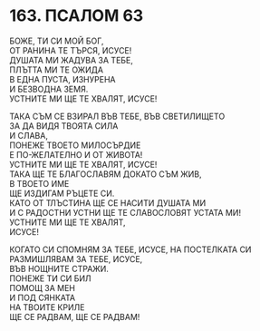 # 163. ПСАЛОМ 63  
  
БОЖЕ, ТИ СИ МОЙ БОГ,  
ОТ РАНИНА ТЕ ТЪРСЯ, ИСУСЕ!  
ДУШАТА МИ ЖАДУВА ЗА ТЕБЕ,  
ПЛЪТТА МИ ТЕ ОЖИДА  
В ЕДНА ПУСТА, ИЗНУРЕНА  
И БЕЗВОДНА ЗЕМЯ.  
УСТНИТЕ МИ ЩЕ ТЕ ХВАЛЯТ, ИСУСЕ!  
  
ТАКА СЪМ СЕ ВЗИРАЛ ВЪВ ТЕБЕ, ВЪВ СВЕТИЛИЩЕТО  
ЗА ДА ВИДЯ ТВОЯТА СИЛА  
И СЛАВА,  
ПОНЕЖЕ ТВОЕТО МИЛОСЪРДИЕ  
Е ПО-ЖЕЛАТЕЛНО И ОТ ЖИВОТА!  
УСТНИТЕ МИ ЩЕ ТЕ ХВАЛЯТ, ИСУСЕ!  
ТАКА ЩЕ ТЕ БЛАГОСЛАВЯМ ДОКАТО СЪМ ЖИВ,  
В ТВОЕТО ИМЕ  
ЩЕ ИЗДИГАМ РЪЦЕТЕ СИ.  
КАТО ОТ ТЛЪСТИНА ЩЕ СЕ НАСИТИ ДУШАТА МИ  
И С РАДОСТНИ УСТНИ ЩЕ ТЕ СЛАВОСЛОВЯТ УСТАТА МИ!  
УСТНИТЕ МИ ЩЕ ТЕ ХВАЛЯТ,  
ИСУСЕ!  
  
КОГАТО СИ СПОМНЯМ ЗА ТЕБЕ, ИСУСЕ, НА ПОСТЕЛКАТА СИ  
РАЗМИШЛЯВАМ ЗА ТЕБЕ, ИСУСЕ,  
ВЪВ НОЩНИТЕ СТРАЖИ.  
ПОНЕЖЕ ТИ СИ БИЛ  
ПОМОЩ ЗА МЕН  
И ПОД СЯНКАТА  
НА ТВОИТЕ КРИЛЕ  
ЩЕ СЕ РАДВАМ, ЩЕ СЕ РАДВАМ!  


<DownloadsButton pdf="/pdf/163-psalom63.pdf" />

<DownloadChordsButton pdf="/chords/163-psalom63_akord.pdf"/>
